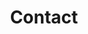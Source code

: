---
widget: contact
widget_id: Contact
headless: true
weight: 70
title: Contact
subtitle: null
active: true
content:
  # form:
  #   provider: netlify
  #   formspree:
  #     ? id
  #   netlify:
  #     captcha: false
  autolink: true
  phone: +966 564859922
  appointment_url: 
  directions:
  email: abdullah.alali.1@kaust.edu.sa 
  address:
    street: "4700 KAUST, Al Khawarizmi Building (Bldg 1), office #3305-WS09"
    city: Thuwal
    region: Makkah
    postcode: "23955"
    country: Saudi Arabia
    country_code: KSA
coordinates:
  latitude: '37.4275'
  longitude: '-122.1697'
  email: abdullah.alali.1@kaust.edu.sa
design:
  columns: "2"
---